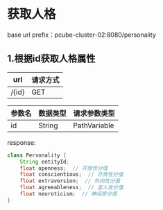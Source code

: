 # 获取人格

base url prefix：pcube-cluster-02:8080/personality

## 1.根据id获取人格属性

| url   | 请求方式 |
| ----- | -------- |
| /{id} | GET      |

| 参数名 | 数据类型 | 请求参数类型 |
| ------ | -------- | ------------ |
| id     | String   | PathVariable |

response:

```java
class Personality {
    String entityId;
    float openness;  // 开放性分值
    float conscientious;  // 尽责性分值
    float extraversion;  // 外向性分值
    float agreeableness;  // 宜人性分值
    float neuroticism;  // 神经质分值
}
```

